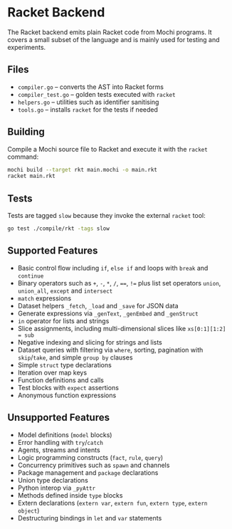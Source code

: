 # Racket Backend

The Racket backend emits plain Racket code from Mochi programs. It covers a
small subset of the language and is mainly used for testing and experiments.

## Files

- `compiler.go` – converts the AST into Racket forms
- `compiler_test.go` – golden tests executed with `racket`
- `helpers.go` – utilities such as identifier sanitising
- `tools.go` – installs `racket` for the tests if needed

## Building

Compile a Mochi source file to Racket and execute it with the `racket` command:

```bash
mochi build --target rkt main.mochi -o main.rkt
racket main.rkt
```

## Tests

Tests are tagged `slow` because they invoke the external `racket` tool:

```bash
go test ./compile/rkt -tags slow
```

## Supported Features

- Basic control flow including `if`, `else if` and loops with `break` and `continue`
- Binary operators such as `+`, `-`, `*`, `/`, `==`, `!=` plus list set operators `union`, `union_all`, `except` and `intersect`
- `match` expressions
- Dataset helpers `_fetch`, `_load` and `_save` for JSON data
- Generate expressions via `_genText`, `_genEmbed` and `_genStruct`
- `in` operator for lists and strings
- Slice assignments, including multi-dimensional slices like `xs[0:1][1:2] = sub`
- Negative indexing and slicing for strings and lists
- Dataset queries with filtering via `where`, sorting, pagination with
  `skip`/`take`, and simple `group by` clauses
- Simple `struct` type declarations
- Iteration over map keys
- Function definitions and calls
- Test blocks with `expect` assertions
- Anonymous function expressions

## Unsupported Features

- Model definitions (`model` blocks)
- Error handling with `try`/`catch`
- Agents, streams and intents
- Logic programming constructs (`fact`, `rule`, `query`)
- Concurrency primitives such as `spawn` and channels
- Package management and `package` declarations
- Union type declarations
- Python interop via `_pyAttr`
- Methods defined inside `type` blocks
- Extern declarations (`extern var`, `extern fun`, `extern type`, `extern object`)
- Destructuring bindings in `let` and `var` statements
